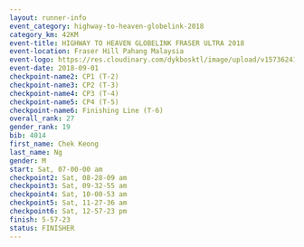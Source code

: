 ```yaml
---
layout: runner-info 
event_category: highway-to-heaven-globelink-2018 
category_km: 42KM 
event-title: HIGHWAY TO HEAVEN GLOBELINK FRASER ULTRA 2018 
event-location: Fraser Hill Pahang Malaysia 
event-logo: https://res.cloudinary.com/dykbosktl/image/upload/v1573624145/Logo/download_nnzjlh.png 
event-date: 2018-09-01 
checkpoint-name2: CP1 (T-2) 
checkpoint-name3: CP2 (T-3) 
checkpoint-name4: CP3 (T-4) 
checkpoint-name5: CP4 (T-5) 
checkpoint-name6: Finishing Line (T-6) 
overall_rank: 27
gender_rank: 19
bib: 4014
first_name: Chek Keong
last_name: Ng
gender: M
start: Sat, 07-00-00 am
checkpoint2: Sat, 08-28-09 am
checkpoint3: Sat, 09-32-55 am
checkpoint4: Sat, 10-00-53 am
checkpoint5: Sat, 11-27-36 am
checkpoint6: Sat, 12-57-23 pm
finish: 5-57-23
status: FINISHER
---
```

